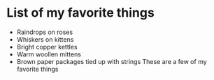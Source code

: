 # List of my favorite things
* Raindrops on roses 
* Whiskers on kittens
* Bright copper kettles
* Warm woollen mittens
* Brown paper packages tied up with strings
  These are a few of my favorite things
